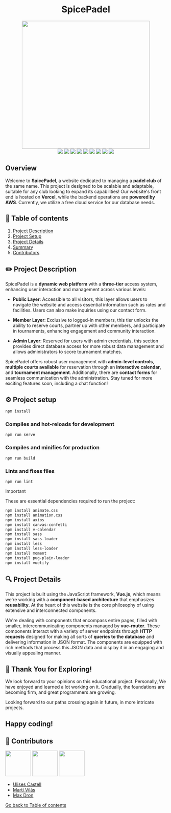<div align="center">
  
# SpicePadel
</div>

<div align="center">
  <img src="https://github.com/MaxDronCode/SpicePadelFront/assets/152992238/95ff5a72-66db-41d2-934f-69423982803c" width="400" height="400">
</div>
<div align="center">
<img src="https://img.shields.io/badge/HTML5-E34F26?style=for-the-badge&logo=html5&logoColor=white">
<img src="https://img.shields.io/badge/JavaScript-F7DF1E?style=for-the-badge&logo=JavaScript&logoColor=white">
<img src="https://img.shields.io/badge/CSS-239120?&style=for-the-badge&logo=css3&logoColor=white">
<img src="https://img.shields.io/badge/Sass-CC6699?style=for-the-badge&logo=sass&logoColor=white">
<img src="https://img.shields.io/badge/PHP-777BB4?style=for-the-badge&logo=php&logoColor=white">
<img src="https://img.shields.io/badge/Vue.js-35495E?style=for-the-badge&logo=vue.js&logoColor=4FC08D">
<img src="https://img.shields.io/badge/MySQL-00000F?style=for-the-badge&logo=mysql&logoColor=white">
<img src="https://img.shields.io/badge/Amazon_AWS-232F3E?style=for-the-badge&logo=amazon-aws&logoColor=white">
<img src="https://img.shields.io/badge/Vercel-000000?style=for-the-badge&logo=vercel&logoColor=white">
</div>

## Overview
Welcome to **SpicePadel**, a website dedicated to managing a **padel club** of the same name. This project is designed to be scalable and adaptable, suitable for any club looking to expand its capabilities! Our website's front end is hosted on **Vercel**, while the backend operations are **powered by AWS**. Currently, we utilize a free cloud service for our database needs.

<a id = "toc"></a>
## 📖 Table of contents
1. [Project Description](#project-description)
2. [Project Setup](#install)
3. [Project Details](#details)
4. [Summary](#summary)
5. [Contributors](#contributors)


<a id = "project-description"></a>
## ✏️ Project Description

SpicePadel is a **dynamic web platform** with a **three-tier** access system, enhancing user interaction and management across various levels:

- **Public Layer**: Accessible to all visitors, this layer allows users to navigate the website and access essential information such as rates and facilities. Users can also make inquiries using our contact form.

- **Member Layer**: Exclusive to logged-in members, this tier unlocks the ability to reserve courts, partner up with other members, and participate in tournaments, enhancing engagement and community interaction.

- **Admin Layer**: Reserved for users with admin credentials, this section provides direct database access for more robust data management and allows administrators to score tournament matches.

SpicePadel offers robust user management with **admin-level controls**, **multiple courts available** for reservation through an **interactive calendar**, and **tournament management**. Additionally, there are **contact forms** for seamless communication with the administration. Stay tuned for more exciting features soon, including a chat function!

<a id = "install"></a>

## ⚙️ Project setup
```
npm install
```

### Compiles and hot-reloads for development
```
npm run serve
```

### Compiles and minifies for production
```
npm run build
```

### Lints and fixes files
```
npm run lint
```
> [!IMPORTANT]
> These are essential dependencies required to run the project:
> ```bash
> npm install animate.css
> npm install animation.css
> npm install axios
> npm install canvas-confetti
> npm install v-calendar
> npm install sass
> npm install sass-loader
> npm install less
> npm install less-loader
> npm install moment
> npm install pug-plain-loader
> npm install vuetify
> ```


<a id = "details"></a>
## 🔍 Project Details
This project is built using the JavaScript framework, **Vue.js**, which means we're working with a **component-based architecture** that emphasizes **reusability**. At the heart of this website is the core philosophy of using extensive and interconnected components.

We're dealing with components that encompass entire pages, filled with smaller, intercommunicating components managed by **vue-router**. These components interact with a variety of server endpoints through **HTTP requests** designed for making all sorts of **queries to the database** and delivering information in JSON format. The components are equipped with rich methods that process this JSON data and display it in an engaging and visually appealing manner.

<a id="summary"></a>
## 🔑 Thank You for Exploring!

We look forward to your opinions on this educational project. Personally, We have enjoyed and learned a lot working on it. Gradually, the foundations are becoming firm, and  great programmers are growing.

Looking forward to our paths crossing again in future, in more intricate projects.

Happy coding!
---

<a id="contributors"></a>

## 🙌 Contributors
<img src="https://github.com/MaxDronCode/SpicePadelFront/assets/152992238/23d70912-2d7a-47e8-b0d1-f806a8c223c8" width="80" height="80">
<img src="https://github.com/MaxDronCode/SpicePadelFront/assets/152992238/c59ff6c3-2e94-462d-8784-b4a2f4a78c32" width="80" height="80">
<img src="https://github.com/MaxDronCode/SpicePadelFront/assets/152992238/4612aea0-a99a-4f46-9cf4-0dd8863507cc" width="80" height="80">

- [Ulises Castell](https://github.com/ulisescastell)
- [Martí Vilàs](https://github.com/MartiVilas)
- [Max Dron](https://github.com/MaxDronCode)


[Go back to Table of contents](#toc)

